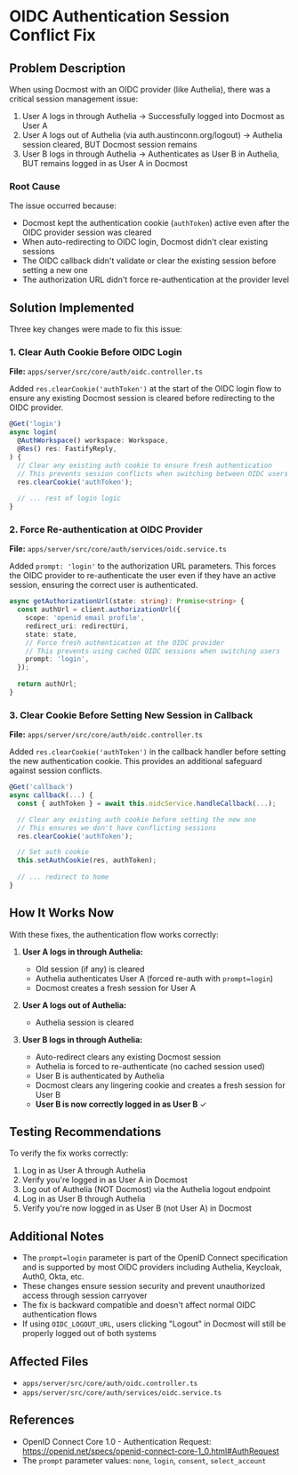 # OIDC Authentication Session Conflict Fix

## Problem Description

When using Docmost with an OIDC provider (like Authelia), there was a critical session management issue:

1. User A logs in through Authelia → Successfully logged into Docmost as User A
2. User A logs out of Authelia (via auth.austinconn.org/logout) → Authelia session cleared, BUT Docmost session remains
3. User B logs in through Authelia → Authenticates as User B in Authelia, BUT remains logged in as User A in Docmost

### Root Cause

The issue occurred because:
- Docmost kept the authentication cookie (`authToken`) active even after the OIDC provider session was cleared
- When auto-redirecting to OIDC login, Docmost didn't clear existing sessions
- The OIDC callback didn't validate or clear the existing session before setting a new one
- The authorization URL didn't force re-authentication at the provider level

## Solution Implemented

Three key changes were made to fix this issue:

### 1. Clear Auth Cookie Before OIDC Login
**File:** `apps/server/src/core/auth/oidc.controller.ts`

Added `res.clearCookie('authToken')` at the start of the OIDC login flow to ensure any existing Docmost session is cleared before redirecting to the OIDC provider.

```typescript
@Get('login')
async login(
  @AuthWorkspace() workspace: Workspace,
  @Res() res: FastifyReply,
) {
  // Clear any existing auth cookie to ensure fresh authentication
  // This prevents session conflicts when switching between OIDC users
  res.clearCookie('authToken');
  
  // ... rest of login logic
}
```

### 2. Force Re-authentication at OIDC Provider
**File:** `apps/server/src/core/auth/services/oidc.service.ts`

Added `prompt: 'login'` to the authorization URL parameters. This forces the OIDC provider to re-authenticate the user even if they have an active session, ensuring the correct user is authenticated.

```typescript
async getAuthorizationUrl(state: string): Promise<string> {
  const authUrl = client.authorizationUrl({
    scope: 'openid email profile',
    redirect_uri: redirectUri,
    state: state,
    // Force fresh authentication at the OIDC provider
    // This prevents using cached OIDC sessions when switching users
    prompt: 'login',
  });
  
  return authUrl;
}
```

### 3. Clear Cookie Before Setting New Session in Callback
**File:** `apps/server/src/core/auth/oidc.controller.ts`

Added `res.clearCookie('authToken')` in the callback handler before setting the new authentication cookie. This provides an additional safeguard against session conflicts.

```typescript
@Get('callback')
async callback(...) {
  const { authToken } = await this.oidcService.handleCallback(...);

  // Clear any existing auth cookie before setting the new one
  // This ensures we don't have conflicting sessions
  res.clearCookie('authToken');

  // Set auth cookie
  this.setAuthCookie(res, authToken);
  
  // ... redirect to home
}
```

## How It Works Now

With these fixes, the authentication flow works correctly:

1. **User A logs in through Authelia:**
   - Old session (if any) is cleared
   - Authelia authenticates User A (forced re-auth with `prompt=login`)
   - Docmost creates a fresh session for User A

2. **User A logs out of Authelia:**
   - Authelia session is cleared

3. **User B logs in through Authelia:**
   - Auto-redirect clears any existing Docmost session
   - Authelia is forced to re-authenticate (no cached session used)
   - User B is authenticated by Authelia
   - Docmost clears any lingering cookie and creates a fresh session for User B
   - **User B is now correctly logged in as User B** ✓

## Testing Recommendations

To verify the fix works correctly:

1. Log in as User A through Authelia
2. Verify you're logged in as User A in Docmost
3. Log out of Authelia (NOT Docmost) via the Authelia logout endpoint
4. Log in as User B through Authelia
5. Verify you're now logged in as User B (not User A) in Docmost

## Additional Notes

- The `prompt=login` parameter is part of the OpenID Connect specification and is supported by most OIDC providers including Authelia, Keycloak, Auth0, Okta, etc.
- These changes ensure session security and prevent unauthorized access through session carryover
- The fix is backward compatible and doesn't affect normal OIDC authentication flows
- If using `OIDC_LOGOUT_URL`, users clicking "Logout" in Docmost will still be properly logged out of both systems

## Affected Files

- `apps/server/src/core/auth/oidc.controller.ts`
- `apps/server/src/core/auth/services/oidc.service.ts`

## References

- OpenID Connect Core 1.0 - Authentication Request: https://openid.net/specs/openid-connect-core-1_0.html#AuthRequest
- The `prompt` parameter values: `none`, `login`, `consent`, `select_account`
